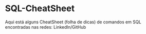 # SQL-CheatSheet

Aqui está alguns CheatSheet (folha de dicas) de comandos em SQL encontradas nas redes: LinkedIn/GitHub
